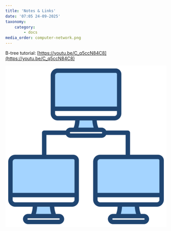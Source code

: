 ```yaml
---
title: 'Notes & Links'
date: '07:05 24-09-2025'
taxonomy:
    category:
        - docs
media_order: computer-network.png
---
```


B-tree tutorial: [https://youtu.be/C_q5ccN84C8](https://youtu.be/C_q5ccN84C8)

![computer-network](computer-network.png "computer-network")